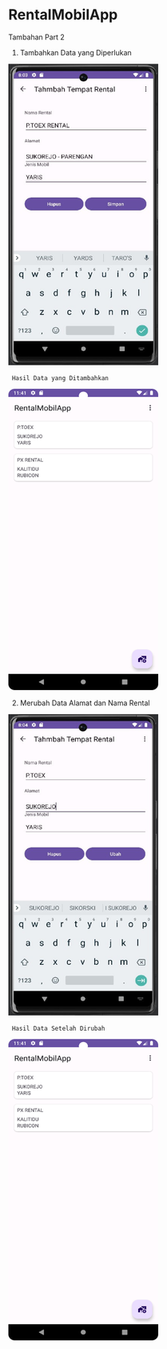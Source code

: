 # RentalMobilApp
 Tambahan Part 2

1. Tambahkan Data yang Diperlukan

 <img src = "https://github.com/RetyaPutri/RentalMobilApp/blob/main/1.3.jpg" width = "300" height = "600">

     Hasil Data yang Ditambahkan

 <img src = "https://github.com/RetyaPutri/RentalMobilApp/blob/main/1.9%20DELETE.png" width = "300" height = "600">

 2. Merubah Data Alamat dan Nama Rental

 <img src = "https://github.com/RetyaPutri/RentalMobilApp/blob/main/1.5.jpg" width = "300" height = "600">

     Hasil Data Setelah Dirubah

 <img src = "https://github.com/RetyaPutri/RentalMobilApp/blob/main/1.9%20DELETE.png" width = "300" height = "600">


   

   
